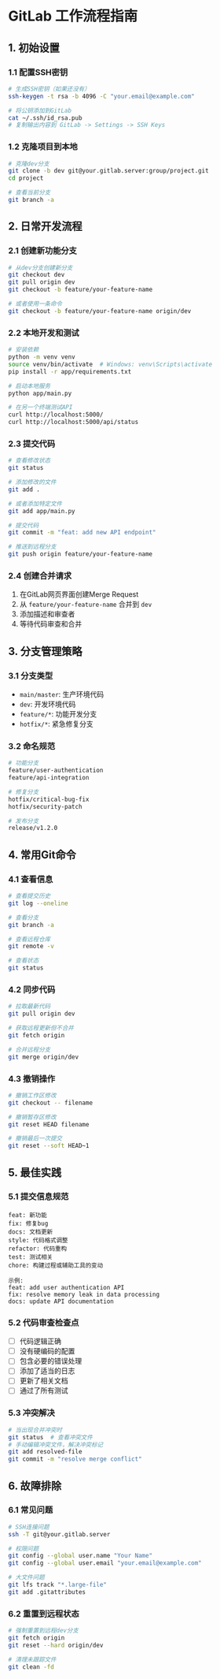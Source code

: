 # GitLab 工作流程指南

## 1. 初始设置

### 1.1 配置SSH密钥
```bash
# 生成SSH密钥（如果还没有）
ssh-keygen -t rsa -b 4096 -C "your.email@example.com"

# 将公钥添加到GitLab
cat ~/.ssh/id_rsa.pub
# 复制输出内容到 GitLab -> Settings -> SSH Keys
```

### 1.2 克隆项目到本地
```bash
# 克隆dev分支
git clone -b dev git@your.gitlab.server:group/project.git
cd project

# 查看当前分支
git branch -a
```

## 2. 日常开发流程

### 2.1 创建新功能分支
```bash
# 从dev分支创建新分支
git checkout dev
git pull origin dev
git checkout -b feature/your-feature-name

# 或者使用一条命令
git checkout -b feature/your-feature-name origin/dev
```

### 2.2 本地开发和测试
```bash
# 安装依赖
python -m venv venv
source venv/bin/activate  # Windows: venv\Scripts\activate
pip install -r app/requirements.txt

# 启动本地服务
python app/main.py

# 在另一个终端测试API
curl http://localhost:5000/
curl http://localhost:5000/api/status
```

### 2.3 提交代码
```bash
# 查看修改状态
git status

# 添加修改的文件
git add .

# 或者添加特定文件
git add app/main.py

# 提交代码
git commit -m "feat: add new API endpoint"

# 推送到远程分支
git push origin feature/your-feature-name
```

### 2.4 创建合并请求
1. 在GitLab网页界面创建Merge Request
2. 从 `feature/your-feature-name` 合并到 `dev`
3. 添加描述和审查者
4. 等待代码审查和合并

## 3. 分支管理策略

### 3.1 分支类型
- `main/master`: 生产环境代码
- `dev`: 开发环境代码
- `feature/*`: 功能开发分支
- `hotfix/*`: 紧急修复分支

### 3.2 命名规范
```bash
# 功能分支
feature/user-authentication
feature/api-integration

# 修复分支
hotfix/critical-bug-fix
hotfix/security-patch

# 发布分支
release/v1.2.0
```

## 4. 常用Git命令

### 4.1 查看信息
```bash
# 查看提交历史
git log --oneline

# 查看分支
git branch -a

# 查看远程仓库
git remote -v

# 查看状态
git status
```

### 4.2 同步代码
```bash
# 拉取最新代码
git pull origin dev

# 获取远程更新但不合并
git fetch origin

# 合并远程分支
git merge origin/dev
```

### 4.3 撤销操作
```bash
# 撤销工作区修改
git checkout -- filename

# 撤销暂存区修改
git reset HEAD filename

# 撤销最后一次提交
git reset --soft HEAD~1
```

## 5. 最佳实践

### 5.1 提交信息规范
```
feat: 新功能
fix: 修复bug
docs: 文档更新
style: 代码格式调整
refactor: 代码重构
test: 测试相关
chore: 构建过程或辅助工具的变动

示例:
feat: add user authentication API
fix: resolve memory leak in data processing
docs: update API documentation
```

### 5.2 代码审查检查点
- [ ] 代码逻辑正确
- [ ] 没有硬编码的配置
- [ ] 包含必要的错误处理
- [ ] 添加了适当的日志
- [ ] 更新了相关文档
- [ ] 通过了所有测试

### 5.3 冲突解决
```bash
# 当出现合并冲突时
git status  # 查看冲突文件
# 手动编辑冲突文件，解决冲突标记
git add resolved-file
git commit -m "resolve merge conflict"
```

## 6. 故障排除

### 6.1 常见问题
```bash
# SSH连接问题
ssh -T git@your.gitlab.server

# 权限问题
git config --global user.name "Your Name"
git config --global user.email "your.email@example.com"

# 大文件问题
git lfs track "*.large-file"
git add .gitattributes
```

### 6.2 重置到远程状态
```bash
# 强制重置到远程dev分支
git fetch origin
git reset --hard origin/dev

# 清理未跟踪文件
git clean -fd
```
